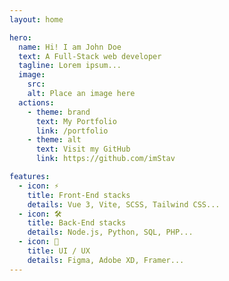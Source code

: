 ```yaml
---
layout: home

hero:
  name: Hi! I am John Doe
  text: A Full-Stack web developer
  tagline: Lorem ipsum...
  image:
    src: 
    alt: Place an image here
  actions:
    - theme: brand
      text: My Portfolio
      link: /portfolio
    - theme: alt
      text: Visit my GitHub
      link: https://github.com/imStav

features:
  - icon: ⚡️
    title: Front-End stacks
    details: Vue 3, Vite, SCSS, Tailwind CSS...
  - icon: 🛠️
    title: Back-End stacks
    details: Node.js, Python, SQL, PHP...
  - icon: 🎨
    title: UI / UX
    details: Figma, Adobe XD, Framer...
---
```

